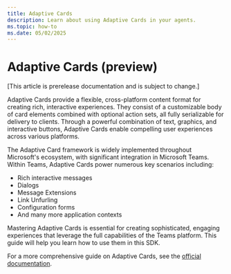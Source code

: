 ```yaml
---
title: Adaptive Cards
description: Learn about using Adaptive Cards in your agents.
ms.topic: how-to
ms.date: 05/02/2025
---
```


# Adaptive Cards (preview)

[This article is prerelease documentation and is subject to change.]

Adaptive Cards provide a flexible, cross-platform content format for creating rich, interactive experiences. They consist of a customizable body of card elements combined with optional action sets, all fully serializable for delivery to clients. Through a powerful combination of text, graphics, and interactive buttons, Adaptive Cards enable compelling user experiences across various platforms.

The Adaptive Card framework is widely implemented throughout Microsoft's ecosystem, with significant integration in Microsoft Teams. Within Teams, Adaptive Cards power numerous key scenarios including:

- Rich interactive messages
- Dialogs
- Message Extensions
- Link Unfurling
- Configuration forms
- And many more application contexts

Mastering Adaptive Cards is essential for creating sophisticated, engaging experiences that leverage the full capabilities of the Teams platform. This guide will help you learn how to use them in this SDK.

For a more comprehensive guide on Adaptive Cards, see the [official documentation](https://adaptivecards.microsoft.com/).